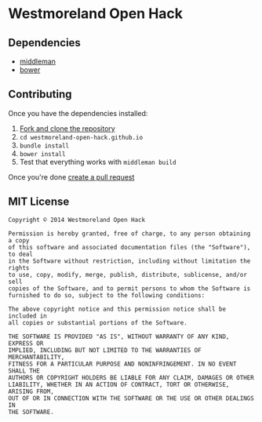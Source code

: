 Westmoreland Open Hack
========================

## Dependencies

* [middleman](http://middlemanapp.com/)
* [bower](http://bower.io/)

## Contributing

Once you have the dependencies installed:

1. [Fork and clone the repository](https://help.github.com/articles/fork-a-repo)
2. `cd westmoreland-open-hack.github.io`
3. `bundle install`
4. `bower install`
5. Test that everything works with `middleman build`

Once you're done [create a pull request](https://help.github.com/articles/creating-a-pull-request)

## MIT License

```
Copyright © 2014 Westmoreland Open Hack

Permission is hereby granted, free of charge, to any person obtaining a copy
of this software and associated documentation files (the "Software"), to deal
in the Software without restriction, including without limitation the rights
to use, copy, modify, merge, publish, distribute, sublicense, and/or sell
copies of the Software, and to permit persons to whom the Software is
furnished to do so, subject to the following conditions:

The above copyright notice and this permission notice shall be included in
all copies or substantial portions of the Software.

THE SOFTWARE IS PROVIDED "AS IS", WITHOUT WARRANTY OF ANY KIND, EXPRESS OR
IMPLIED, INCLUDING BUT NOT LIMITED TO THE WARRANTIES OF MERCHANTABILITY,
FITNESS FOR A PARTICULAR PURPOSE AND NONINFRINGEMENT. IN NO EVENT SHALL THE
AUTHORS OR COPYRIGHT HOLDERS BE LIABLE FOR ANY CLAIM, DAMAGES OR OTHER
LIABILITY, WHETHER IN AN ACTION OF CONTRACT, TORT OR OTHERWISE, ARISING FROM,
OUT OF OR IN CONNECTION WITH THE SOFTWARE OR THE USE OR OTHER DEALINGS IN
THE SOFTWARE.
```
